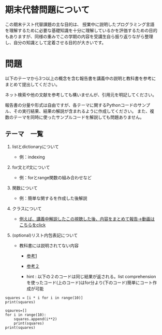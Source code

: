 
# 期末代替問題について

この期末テスト代替課題の主な目的は、
授業中に説明したプログラミング言語を理解するために必要な基礎知識を十分に理解しているかを評価するための目的もありますが、同様の重みでこの学期の内容を受講生自ら振り返りながら整理し、自分の知識として定着させる目的が大きいです。

# 問題
以下のテーマから3つ以上の概念を含む報告書を講義中の説明と教科書を参考にまとめて提出してください。

ネット検索や他の文献を参考しても構いませんが、引用元を明記してください。

報告書の分量や形式は自由ですが、各テーマに関するPythonコードのサンプル、その実行結果、結果の解説が含まれるように作成してください。
また、複数のテーマを同時に使ったサンプルコードを解説しても問題ありません。

## テーマ　一覧


1. listとdictionaryについて
    - 例：indexing
    
2. for文とif文について
    - 例：forとrange関数の組み合わせなど 

3. 関数について
    - 例：簡単な関するを作成した後解説
    
4. クラスについて
   - [例えば、講義中解説したこの視聴した後、内容をまとめて報告→動画はこちらをclick](https://youtu.be/ZDa-Z5JzLYM?si=JDdhoCgTlqcFLI8i)

5. (optional)リスト内包表記について
    - 教科書には説明されてない内容
    
      - [参考1](https://realpython.com/list-comprehension-python/#using-for-loops)
      - [参考２](https://realpython.com/list-comprehension-python/#using-list-comprehensionsを読みlistcomprehension)
      
      - hint : 以下の２のコードは同じ結果が返される。list comprehensionを使ったコード(上のコード)はfor分より(下のコード)簡単にコート作成が可能

```
squares = [i * i for i in range(10)]
print(squares)
```
```
sqaures=[]
for i in range(10):
    squares.append(i**2)
    print(squares)
print(squares)
```
